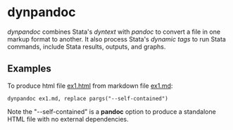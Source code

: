 # dynpandoc

*dynpandoc* combines Stata's *dyntext* with *pandoc* to convert a file in one 
markup format to another. It also process Stata's *dynamic tags* to run Stata 
commands, include Stata results, outputs, and graphs.
  
## Examples

To produce html file [ex1.html](examples/ex1.html) from markdown file [ex1.md](examples/ex1.md):

```
dynpandoc ex1.md, replace pargs("--self-contained")
```

Note the "--self-contained" is a **pandoc** option to produce a standalone HTML file with no external 
dependencies. 
